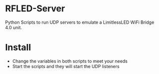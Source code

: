 RFLED-Server
============

Python Scripts to run UDP servers to emulate a LimitlessLED WiFi Bridge 4.0 unit.

Install
=======

 * Change the variables in both scripts to meet your needs
 * Start the scripts and they will start the UDP listeners